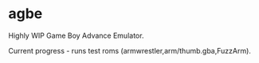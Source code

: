 # agbe
Highly WIP Game Boy Advance Emulator.

Current progress - runs test roms (armwrestler,arm/thumb.gba,FuzzArm).
